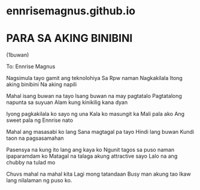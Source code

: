 # ennrisemagnus.github.io 
# PARA SA AKING BINIBINI
(1buwan)

To: Ennrise Magnus

Nagsimula tayo gamit ang teknolohiya
Sa Rpw naman Nagkakilala 
Itong aking binibini 
Na aking napili

Mahal isang buwan na tayo
Isang buwan na may pagtatalo
Pagtatalong napunta sa suyuan
Alam kung kinikilig kana dyan

Iyong pagkakilala ko sayo ng una
Kala ko masungit ka
Mali pala ako
Ang sweet pala ng Ennrise nato

Mahal ang masasabi ko lang
Sana magtagal pa tayo
Hindi lang buwan
Kundi taon na pagsasamahan

Pasensya na kung ito lang ang kaya ko
Ngunit tagos sa puso naman ipaparamdam ko
Matagal na talaga akung attractive sayo
Lalo na ang chubby na tulad mo

Chuvs mahal na mahal kita
Lagi mong tatandaan
Busy man akung tao
Ikaw lang nilalaman ng puso ko.

